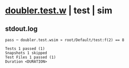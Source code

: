 # [doubler.test.w](../../../../../tests/valid/doubler.test.w) | test | sim

## stdout.log
```log
pass ─ doubler.test.wsim » root/Default/test:f(2) == 8

Tests 1 passed (1)
Snapshots 1 skipped
Test Files 1 passed (1)
Duration <DURATION>
```


